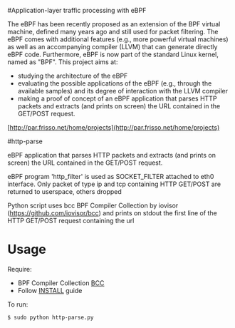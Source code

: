 #Application-layer traffic processing with eBPF

The eBPF has been recently proposed as an extension of the BPF virtual machine, defined many years ago and still used for packet filtering. The eBPF comes with additional features (e.g., more powerful virtual machines) as well as an accompanying compiler (LLVM) that can generate directly eBPF code. Furthermore, eBPF is now part of the standard Linux kernel, named as "BPF".
This project aims at:
- studying the architecture of the eBPF
- evaluating the possible applications of the eBPF (e.g., through the available samples) and its degree of interaction with the LLVM compiler
- making a proof of concept of an eBPF application that parses HTTP packets and extracts (and prints on screen) the URL contained in the GET/POST request.

[http://par.frisso.net/home/projects](http://par.frisso.net/home/projects)

#http-parse

eBPF application that parses HTTP packets and extracts (and prints on screen) the URL contained in the GET/POST request.

eBPF program 'http_filter' is used as SOCKET_FILTER attached to eth0 interface.
Only packet of type ip and tcp containing HTTP GET/POST are returned to userspace, others dropped

Python script uses bcc BPF Compiler Collection by iovisor (https://github.com/iovisor/bcc) and prints on stdout the first line of the HTTP GET/POST request containing the url

# Usage

Require:
- BPF Compiler Collection [BCC](https://github.com/iovisor/bcc)
- Follow [INSTALL](https://github.com/iovisor/bcc/blob/master/INSTALL.md) guide

To run:

```Shell
$ sudo python http-parse.py
```